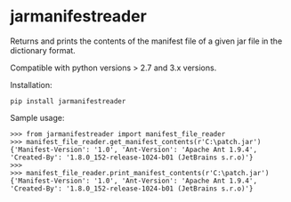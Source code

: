 # jarmanifestreader
Returns and prints the contents of the manifest file of a given jar file
in the dictionary format.

Compatible with python versions > 2.7 and 3.x versions. 

Installation:

```
pip install jarmanifestreader
```

Sample usage:

```
>>> from jarmanifestreader import manifest_file_reader
>>> manifest_file_reader.get_manifest_contents(r'C:\patch.jar')
{'Manifest-Version': '1.0', 'Ant-Version': 'Apache Ant 1.9.4', 'Created-By': '1.8.0_152-release-1024-b01 (JetBrains s.r.o)'}
>>>
>>> manifest_file_reader.print_manifest_contents(r'C:\patch.jar')
{'Manifest-Version': '1.0', 'Ant-Version': 'Apache Ant 1.9.4', 'Created-By': '1.8.0_152-release-1024-b01 (JetBrains s.r.o)'}

```